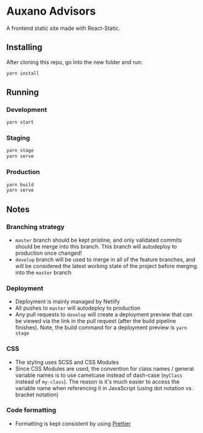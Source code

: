 # Auxano Advisors

A frontend static site made with React-Static.

## Installing

After cloning this repo, go into the new folder and run:

```sh
yarn install
```

## Running

### Development

```sh
yarn start
```

### Staging

```sh
yarn stage
yarn serve
```

### Production

```sh
yarn build
yarn serve
```

## Notes

### Branching strategy

- `master` branch should be kept pristine, and only validated commits should be
  merge into this branch. This branch will autodeploy to production once
  changed!
- `develop` branch will be used to merge in all of the feature branches, and
  will be considered the latest working state of the project before merging into
  the `master` branch

### Deployment

- Deployment is mainly managed by Netlify
- All pushes to `master` will autodeploy to production
- Any pull requests to `develop` will create a deployment preview that can be
  viewed via the link in the pull request (after the build pipeline finishes).
  Note, the build command for a deployment preview is `yarn stage`

### CSS

- The styling uses SCSS and CSS Modules
- Since CSS Modules are used, the convention for class names / general variable
  names is to use camelcase instead of dash-case (`myClass` instead of
  `my-class`). The reason is it's much easier to access the variable name when
  referencing it in JavaScript (using dot notation vs. bracket notation)

### Code formatting

- Formatting is kept consistent by using [Prettier](https://prettier.io/)
